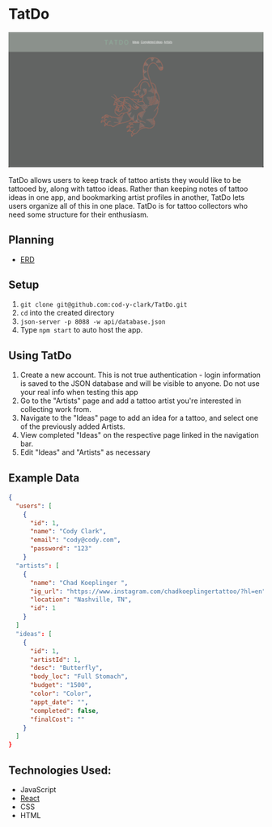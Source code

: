 # TatDo
![TatDo](TatDoREADME.png)

TatDo allows users to keep track of tattoo artists they would like to be tattooed by, along with tattoo ideas. Rather than keeping notes of tattoo ideas in one app, and bookmarking artist profiles in another, TatDo lets users organize all of this in one place. TatDo is for tattoo collectors who need some structure for their enthusiasm. 

## Planning
- [ERD](https://dbdiagram.io/d/6134dcc6825b5b0146f39bb3)

## Setup
1. `git clone git@github.com:cod-y-clark/TatDo.git`
1. `cd` into the created directory
1. `json-server -p 8088 -w api/database.json`
1. Type `npm start` to auto host the app.

## Using TatDo
1. Create a new account. This is not true authentication - login information is saved to the JSON database and will be visible to anyone. Do not use your real info when testing this app
1. Go to the "Artists" page and add a tattoo artist you're interested in collecting work from. 
1. Navigate to the "Ideas" page to add an idea for a tattoo, and select one of the previously added Artists. 
1. View completed "Ideas" on the respective page linked in the navigation bar. 
1. Edit "Ideas" and "Artists" as necessary

## Example Data
```json
{
  "users": [
    {
      "id": 1,
      "name": "Cody Clark",
      "email": "cody@cody.com",
      "password": "123"
    }
  "artists": [
    {
      "name": "Chad Koeplinger ",
      "ig_url": "https://www.instagram.com/chadkoeplingertattoo/?hl=en",
      "location": "Nashville, TN",
      "id": 1
    }
  ]
  "ideas": [
    {
      "id": 1,
      "artistId": 1,
      "desc": "Butterfly",
      "body_loc": "Full Stomach",
      "budget": "1500",
      "color": "Color",
      "appt_date": "",
      "completed": false,
      "finalCost": ""
    }
  ]
}
```

## Technologies Used: 
- JavaScript
- [React](https://reactjs.org/)
- CSS
- HTML
